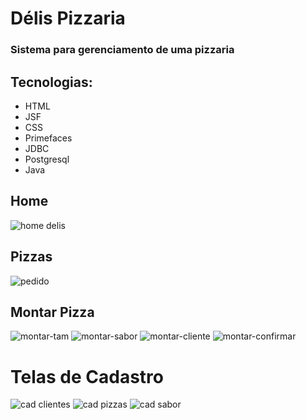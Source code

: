 # Délis Pizzaria
### Sistema para gerenciamento de uma pizzaria

## Tecnologias:
 + HTML
 + JSF
 + CSS
 + Primefaces
 + JDBC
 + Postgresql
 + Java
 
 ## Home
 ![home delis](https://user-images.githubusercontent.com/84943777/184039674-6f4f31c8-c1e1-4773-922d-87a0ae243e88.PNG)

## Pizzas
![pedido](https://user-images.githubusercontent.com/84943777/184039724-83384c22-0c0e-4f96-94b2-967b90a7f6f5.PNG)

## Montar Pizza
![montar-tam](https://user-images.githubusercontent.com/84943777/184039795-659b9cc0-1672-45a5-94ad-58d681989eef.PNG)
![montar-sabor](https://user-images.githubusercontent.com/84943777/184039898-20aa02d1-1608-4ad2-9a43-d512097a32c5.PNG)
![montar-cliente](https://user-images.githubusercontent.com/84943777/184039910-cd03286b-191e-4871-b219-1135c059a4f5.PNG)
![montar-confirmar](https://user-images.githubusercontent.com/84943777/184039774-420d0021-5a51-495b-9cd8-67bf94ca375f.PNG)

# Telas de Cadastro
![cad clientes](https://user-images.githubusercontent.com/84943777/184039927-1f587ebc-58ff-40d5-b0a9-8fe9acc81998.PNG)
![cad pizzas](https://user-images.githubusercontent.com/84943777/184039935-4cf0b0d7-ca54-4991-8575-913fbd65773e.PNG)
![cad sabor](https://user-images.githubusercontent.com/84943777/184039942-1ed4f7cb-ea5b-46bb-9fb3-0101b5cc3c4e.PNG)

